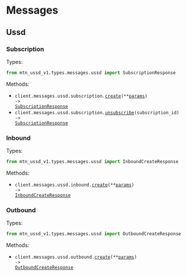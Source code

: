 # Messages

## Ussd

### Subscription

Types:

```python
from mtn_ussd_v1.types.messages.ussd import SubscriptionResponse
```

Methods:

- <code title="post /messages/ussd/subscription">client.messages.ussd.subscription.<a href="./src/mtn_ussd_v1/resources/messages/ussd/subscription.py">create</a>(\*\*<a href="src/mtn_ussd_v1/types/messages/ussd/subscription_create_params.py">params</a>) -> <a href="./src/mtn_ussd_v1/types/messages/ussd/subscription_response.py">SubscriptionResponse</a></code>
- <code title="delete /messages/ussd/subscription/{subscriptionId}">client.messages.ussd.subscription.<a href="./src/mtn_ussd_v1/resources/messages/ussd/subscription.py">unsubscribe</a>(subscription_id) -> <a href="./src/mtn_ussd_v1/types/messages/ussd/subscription_response.py">SubscriptionResponse</a></code>

### Inbound

Types:

```python
from mtn_ussd_v1.types.messages.ussd import InboundCreateResponse
```

Methods:

- <code title="post /messages/ussd/inbound">client.messages.ussd.inbound.<a href="./src/mtn_ussd_v1/resources/messages/ussd/inbound.py">create</a>(\*\*<a href="src/mtn_ussd_v1/types/messages/ussd/inbound_create_params.py">params</a>) -> <a href="./src/mtn_ussd_v1/types/messages/ussd/inbound_create_response.py">InboundCreateResponse</a></code>

### Outbound

Types:

```python
from mtn_ussd_v1.types.messages.ussd import OutboundCreateResponse
```

Methods:

- <code title="post /messages/ussd/outbound">client.messages.ussd.outbound.<a href="./src/mtn_ussd_v1/resources/messages/ussd/outbound.py">create</a>(\*\*<a href="src/mtn_ussd_v1/types/messages/ussd/outbound_create_params.py">params</a>) -> <a href="./src/mtn_ussd_v1/types/messages/ussd/outbound_create_response.py">OutboundCreateResponse</a></code>
